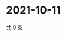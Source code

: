 # 2021-10-11

共 0 条

<!-- BEGIN WEIBO -->
<!-- 最后更新时间 Mon Oct 11 2021 21:15:42 GMT+0800 (China Standard Time) -->

<!-- END WEIBO -->
